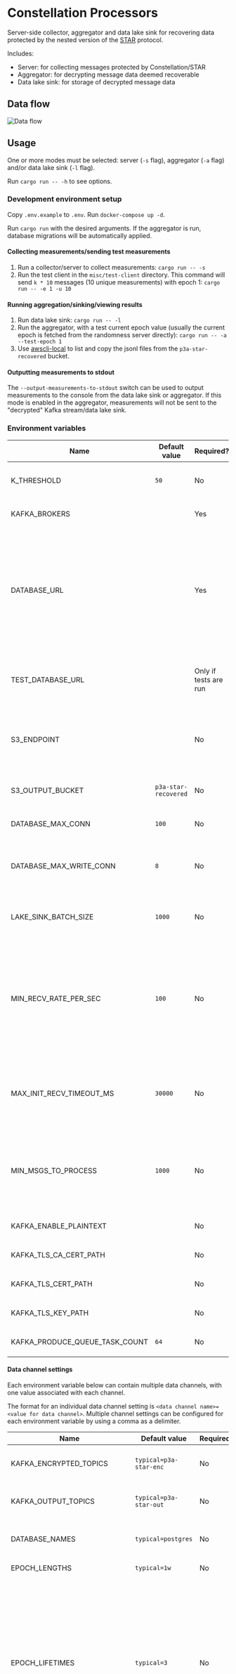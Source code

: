 # Constellation Processors

Server-side collector, aggregator and data lake sink for recovering data protected by the nested version of the [STAR](https://arxiv.org/abs/2109.10074) protocol.

Includes:

- Server: for collecting messages protected by Constellation/STAR
- Aggregator: for decrypting message data deemed recoverable
- Data lake sink: for storage of decrypted message data

## Data flow

![Data flow](misc/flow.drawio.png)

## Usage

One or more modes must be selected: server (`-s` flag), aggregator (`-a` flag) and/or data lake sink (`-l` flag).

Run `cargo run -- -h` to see options.

### Development environment setup

Copy `.env.example` to `.env`. Run `docker-compose up -d`.

Run `cargo run` with the desired arguments. If the aggregator is run, database migrations will be automatically applied.

#### Collecting measurements/sending test measurements

1. Run a collector/server to collect measurements: `cargo run -- -s`
2. Run the test client in the `misc/test-client` directory. This command will send `k * 10` messages (10 unique measurements) with epoch 1: `cargo run -- -e 1 -u 10`

#### Running aggregation/sinking/viewing results

1. Run data lake sink: `cargo run -- -l`
2. Run the aggregator, with a test current epoch value (usually the current epoch is fetched from the randomness server directly): `cargo run -- -a --test-epoch 1`
3. Use [awscli-local](https://github.com/localstack/awscli-local) to list and copy the jsonl files from the `p3a-star-recovered` bucket.

#### Outputting measurements to stdout

The `--output-measurements-to-stdout` switch can be used to output measurements to the console from the data lake sink or aggregator. If this mode is enabled in the aggregator, measurements will not be sent to the "decrypted" Kafka stream/data lake sink.

### Environment variables

| Name | Default value | Required? | Description |
| -- | -- | -- | -- |
| K_THRESHOLD | `50` | No | The selected _k_ threshold for the Constellation application. |
| KAFKA_BROKERS | | Yes | List of Kafka brokers to connect to. |
| DATABASE_URL | | Yes | Postgres database URL. Used to store recovered keys, unrecovered messages and measurement counts. **The database name must not be included in the URL, it must be provided in the `DATABASE_NAMES` variable.** |
| TEST_DATABASE_URL | | Only if tests are run | Database URL to use for integration tests. **The database name must be included in the URL.** |
| S3_ENDPOINT | | No | Endpoint for connecting to S3. Optional, but useful for development purposes (i.e. connecting to LocalStack). |
| S3_OUTPUT_BUCKET | `p3a-star-recovered` | No | Name of S3 bucket for storing recovered measurements. |
| DATABASE_MAX_CONN | `100` | No | Max connections for Postgres connection pool. |
| DATABASE_MAX_WRITE_CONN | `8` | No | Max connections to use for updates/inserts. A transaction will be created for each connection. |
| LAKE_SINK_BATCH_SIZE | `1000` | No | Number of recovered measurements to store per data lake file. |
| MIN_RECV_RATE_PER_SEC | `100` | No | The minimum consumption rate for encrypted messages. If the consumption rate is below this value, it is assumed that the consumer is near the end of the stream. Consumption will stop if the rate is below this value. |
| MAX_INIT_RECV_TIMEOUT_MS | `30000` | No | The maximum amount of time to wait for an encrypted message to be received, at the beginning of consumption. |
| MIN_MSGS_TO_PROCESS | `1000` | No | The minimum amount of consumed messages to process/aggregate. If the amount consumed is below this value, the process will exit. |
| KAFKA_ENABLE_PLAINTEXT | | No | If set to `true`, TLS will not be used for Kafka connections. |
| KAFKA_TLS_CA_CERT_PATH | | No | CA certificate path to use for Kafka TLS connections. |
| KAFKA_TLS_CERT_PATH | | No | Certificate path to use for Kafka TLS connections. |
| KAFKA_TLS_KEY_PATH | | No | Key path to use for Kafka TLS connections. |
| KAFKA_PRODUCE_QUEUE_TASK_COUNT | `64` | No | Amount of tasks to use for producing Kafka records. |

#### Data channel settings

Each environment variable below can contain multiple data channels, with one value associated with each channel.

The format for an individual data channel setting is `<data channel name>=<value for data channel>`. Multiple channel settings can be configured for each environment variable by using a comma as a delimiter.

| Name | Default value | Required? | Description |
| -- | -- | -- | -- |
| KAFKA_ENCRYPTED_TOPICS | `typical=p3a-star-enc` | No | Topics for storing protected messages. |
| KAFKA_OUTPUT_TOPICS | `typical=p3a-star-out` | No | Topics for storing recovered measurements. |
| DATABASE_NAMES | `typical=postgres` | No | Postgres database names for the aggregator. |
| EPOCH_LENGTHS | `typical=1w` | No | Time periods of the epochs. |
| EPOCH_LIFETIMES | `typical=3` | No | The amount of current & recent previous epochs considered to be 'active'. Epochs older than this lifetime will be consider 'expired', and all partial measurements will be reported at the end of aggregation, if any.  |
| EPOCH_DATE_FIELD_NAMES | `typical=wos` | No | The name of the date fields to inject into the aggregated measurements. The injected field will include the survey date, inferred via the measurement epoch. |
| RANDOMNESS_INSTANCE_NAMES | `typical=typical` | No | Randomness server instance names, for retrieving relevant server info. |

The main channel name can be selected by using the `--main-channel-name` switch. Using this switch will have the following effects:

- If the server is utilized, measurements sent to the `/` path will be sent to the Kafka topic associated with this channel.
- If the aggregator is utilized, the Kafka topics and database name associated with this channel will be used in processing.
- This setting has no effect on the lake sink.

## Test client

A test client can be found in `misc/test-client`.

It can be used to generate random encrypted measurements, create encrypted messages from existing measurements in a CSV and sending the messages to the server.

To generate random measurements and send them to the server, run `cargo run -- -u 10`. This will send 10 random measurements that meet _k_ to the server (1000 messages total, assuming _k_ is set to 100).

To generate messages from existing measurements in a CSV, ensure the CSV is prepared correctly. Columns will be converted to STAR layers in the order defined in the CSV. Ensure the total number of occurences for the measurement is in last column.

Example:
```
question_hash,answer_index,channel,platform,country_code,woi,total
00469a48c5ec8932,0,release,winia32-bc,  ,2022-01-10,1
00469a48c5ec8932,0,release,winia32-bc,  ,2022-01-10,1
00469a48c5ec8932,0,release,winx64-bc,  ,2020-12-21,1
00469a48c5ec8932,0,release,winx64-bc,  ,2022-02-21,2
```

Run `cargo run -- --gen-data-file data.csv`. A file containing encrypted messages will be created.

Run `cargo run -- --messages-file data.b64l` to send the encrypted messages to the server.

See `cargo run -- -h` for all options.
